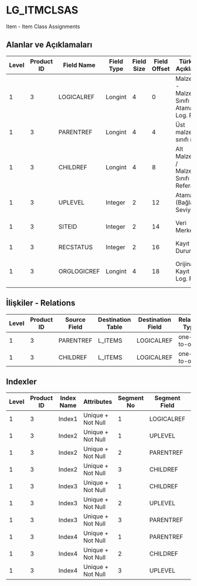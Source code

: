# LG_ITMCLSAS

Item - Item Class Assignments

## Alanlar ve Açıklamaları

| Level | Product ID | Field Name | Field Type | Field Size | Field Offset | Türkçe Açıklama | Expression |
| ----- | ---------- | ---------- | ---------- | ---------- | ------------ | --------------- | ---------- |
| 1 | 3 | LOGICALREF | Longint | 4 | 0 | Malzeme - Malzeme Sınıfı Ataması Log. Ref. | Item - Item Class Assignment Logical Reference |
| 1 | 3 | PARENTREF | Longint | 4 | 4 | Üst malzeme sınıfı ref. | Parent Item Class Card Reference |
| 1 | 3 | CHILDREF | Longint | 4 | 8 | Alt Malzeme / Malzeme Sınıfı Kart Referansı | Child Item / Item Class Card Reference |
| 1 | 3 | UPLEVEL | Integer | 2 | 12 | Atama (Bağlantı) Seviyesi | Assignment Level |
| 1 | 3 | SITEID | Integer | 2 | 14 | Veri Merkezi | Data Processing Site |
| 1 | 3 | RECSTATUS | Integer | 2 | 16 | Kayıt Durumu | Record Status |
| 1 | 3 | ORGLOGICREF | Longint | 4 | 18 | Orijinal Kayıt Log. Ref. | Original Record Logical Reference |

## İlişkiler - Relations

| Level | Product ID | Source Field | Destination Table | Destination Field | Relation Type | Extra Condition |
| ----- | ---------- | ------------ | ---------------- | ---------------- | ------------- | --------------- |
| 1 | 3 | PARENTREF | L_ITEMS | LOGICALREF | one-to-one |  |
| 1 | 3 | CHILDREF | L_ITEMS | LOGICALREF | one-to-one |  |

## Indexler

| Level | Product ID | Index Name | Attributes | Segment No | Segment Field | Sense |
| ----- | ---------- | ---------- | ---------- | ---------- | ------------- | ----- |
| 1 | 3 | Index1 | Unique + Not Null | 1 | LOGICALREF | Ascending |
| 1 | 3 | Index2 | Unique + Not Null | 1 | UPLEVEL | Ascending |
| 1 | 3 | Index2 | Unique + Not Null | 2 | PARENTREF | Ascending |
| 1 | 3 | Index2 | Unique + Not Null | 3 | CHILDREF | Ascending |
| 1 | 3 | Index3 | Unique + Not Null | 1 | CHILDREF | Ascending |
| 1 | 3 | Index3 | Unique + Not Null | 2 | UPLEVEL | Ascending |
| 1 | 3 | Index3 | Unique + Not Null | 3 | PARENTREF | Ascending |
| 1 | 3 | Index4 | Unique + Not Null | 1 | PARENTREF | Ascending |
| 1 | 3 | Index4 | Unique + Not Null | 2 | CHILDREF | Ascending |
| 1 | 3 | Index4 | Unique + Not Null | 3 | UPLEVEL | Ascending |
